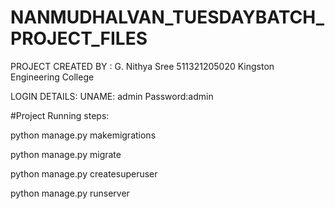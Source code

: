 # NANMUDHALVAN_TUESDAYBATCH_PROJECT_FILES

PROJECT CREATED BY : 
G. Nithya Sree
511321205020
Kingston Engineering College


LOGIN DETAILS:
UNAME: admin
Password:admin


#Project Running steps:

python manage.py makemigrations

python manage.py migrate

python manage.py createsuperuser

python manage.py runserver
